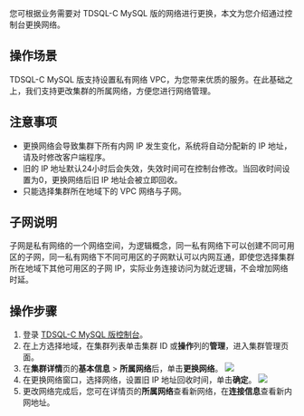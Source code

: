 您可根据业务需要对 TDSQL-C MySQL 版的网络进行更换，本文为您介绍通过控制台更换网络。

## 操作场景
TDSQL-C MySQL 版支持设置私有网络 VPC，为您带来优质的服务。在此基础之上，我们支持更改集群的所属网络，方便您进行网络管理。

## 注意事项
- 更换网络会导致集群下所有内网 IP 发生变化，系统将自动分配新的 IP 地址，请及时修改客户端程序。
- 旧的 IP 地址默认24小时后会失效，失效时间可在控制台修改。当回收时间设置为0，更换网络后旧 IP 地址会被立即回收。
- 只能选择集群所在地域下的 VPC 网络与子网。

## 子网说明
子网是私有网络的一个网络空间，为逻辑概念，同一私有网络下可以创建不同可用区的子网，同一私有网络下不同可用区的子网默认可以内网互通，即使您选择集群所在地域下其他可用区的子网 IP，实际业务连接访问为就近逻辑，不会增加网络时延。

## 操作步骤
1. 登录 [TDSQL-C MySQL 版控制台](https://console.cloud.tencent.com/cynosdb)。
2. 在上方选择地域，在集群列表单击集群 ID 或**操作**列的**管理**，进入集群管理页面。
3. 在**集群详情**页的**基本信息** > **所属网络**后，单击**更换网络**。
![](https://qcloudimg.tencent-cloud.cn/raw/9a36d60bfdb8fa519dc7d5a846809fae.png)
4. 在更换网络窗口，选择网络，设置旧 IP 地址回收时间，单击**确定**。
![](https://qcloudimg.tencent-cloud.cn/raw/be7d52174923e4c5859b75211acf1fb2.png)
5. 更改网络完成后，您可在详情页的**所属网络**查看新网络，在**连接信息**查看新内网地址。


